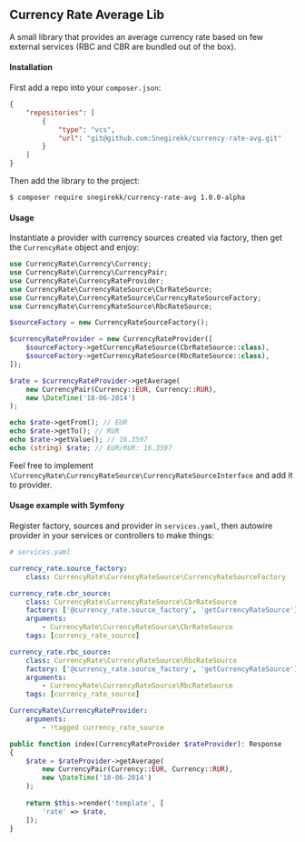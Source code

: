 ## Currency Rate Average Lib

A small library that provides an average currency rate based on few external services (RBC and CBR are bundled out of the box).

#### Installation
First add a repo into your `composer.json`:
```json
{
    "repositories": [
        {
            "type": "vcs",
            "url": "git@github.com:Snegirekk/currency-rate-avg.git"
        }
    ]
}
```
Then add the library to the project:
```shell script
$ composer require snegirekk/currency-rate-avg 1.0.0-alpha
```

#### Usage
Instantiate a provider with currency sources created via factory, then get the `CurrencyRate` object and enjoy:
```php
use CurrencyRate\Currency\Currency;
use CurrencyRate\Currency\CurrencyPair;
use CurrencyRate\CurrencyRateProvider;
use CurrencyRate\CurrencyRateSource\CbrRateSource;
use CurrencyRate\CurrencyRateSource\CurrencyRateSourceFactory;
use CurrencyRate\CurrencyRateSource\RbcRateSource;

$sourceFactory = new CurrencyRateSourceFactory();

$currencyRateProvider = new CurrencyRateProvider([
    $sourceFactory->getCurrencyRateSource(CbrRateSource::class),
    $sourceFactory->getCurrencyRateSource(RbcRateSource::class),
]);

$rate = $currencyRateProvider->getAverage(
    new CurrencyPair(Currency::EUR, Currency::RUR),
    new \DateTime('18-06-2014')
);

echo $rate->getFrom(); // EUR
echo $rate->getTo(); // RUR
echo $rate->getValue(); // 16.3597
echo (string) $rate; // EUR/RUR: 16.3597
```

Feel free to implement `\CurrencyRate\CurrencyRateSource\CurrencyRateSourceInterface` and add it to provider.

#### Usage example with Symfony
Register factory, sources and provider in `services.yaml`, then autowire provider in your services or controllers to make things:
```yaml
# services.yaml

currency_rate.source_factory:
    class: CurrencyRate\CurrencyRateSource\CurrencyRateSourceFactory

currency_rate.cbr_source:
    class: CurrencyRate\CurrencyRateSource\CbrRateSource
    factory: ['@currency_rate.source_factory', 'getCurrencyRateSource']
    arguments:
        - CurrencyRate\CurrencyRateSource\CbrRateSource
    tags: [currency_rate_source]

currency_rate.rbc_source:
    class: CurrencyRate\CurrencyRateSource\RbcRateSource
    factory: ['@currency_rate.source_factory', 'getCurrencyRateSource']
    arguments:
        - CurrencyRate\CurrencyRateSource\RbcRateSource
    tags: [currency_rate_source]

CurrencyRate\CurrencyRateProvider:
    arguments:
        - !tagged currency_rate_source
```
```php
public function index(CurrencyRateProvider $rateProvider): Response
{
    $rate = $rateProvider->getAverage(
        new CurrencyPair(Currency::EUR, Currency::RUR), 
        new \DateTime('18-06-2014')
    );
        
    return $this->render('template', [
        'rate' => $rate,
    ]);
}
```